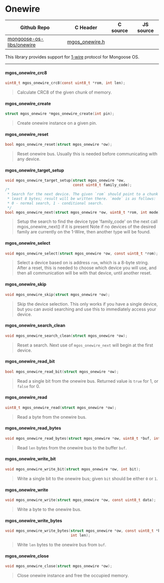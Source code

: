 # Onewire
| Github Repo | C Header | C source  | JS source |
| ----------- | -------- | --------  | ----------------- |
| [mongoose-os-libs/onewire](https://github.com/mongoose-os-libs/onewire) | [mgos_onewire.h](https://github.com/mongoose-os-libs/onewire/blob/master/include/mgos_onewire.h) | &nbsp;  | &nbsp;         |

This library provides support for
[1-wire](https://en.wikipedia.org/wiki/1-Wire) protocol for Mongoose OS.


 ----- 
#### mgos_onewire_crc8

```c
uint8_t mgos_onewire_crc8(const uint8_t *rom, int len);
```
> 
> Calculate CRC8 of the given chunk of memory.
>  
#### mgos_onewire_create

```c
struct mgos_onewire *mgos_onewire_create(int pin);
```
> 
> Create onewire instance on a given pin.
>  
#### mgos_onewire_reset

```c
bool mgos_onewire_reset(struct mgos_onewire *ow);
```
> 
> Reset onewire bus. Usually this is needed before communicating with any
> device.
>  
#### mgos_onewire_target_setup

```c
void mgos_onewire_target_setup(struct mgos_onewire *ow,
                               const uint8_t family_code);
/*
 * Search for the next device. The given `rom` should point to a chunk of at
 * least 8 bytes; result will be written there. `mode` is as follows:
 * 0 - normal search, 1 - conditional search.
 */
bool mgos_onewire_next(struct mgos_onewire *ow, uint8_t *rom, int mode);
```
> 
> Setup the search to find the device type 'family_code' on the next call
> mgos_onewire_next() if it is present Note if no devices of the desired
> family are currently on the 1-Wire, then another type will be found.
>  
#### mgos_onewire_select

```c
void mgos_onewire_select(struct mgos_onewire *ow, const uint8_t *rom);
```
> 
> Select a device based on is address `rom`, which is a 8-byte string. After
> a reset, this is needed to choose which device you will use, and then all
> communication will be with that device, until another reset.
>  
#### mgos_onewire_skip

```c
void mgos_onewire_skip(struct mgos_onewire *ow);
```
> 
> Skip the device selection. This only works if you have a single device, but
> you can avoid searching and use this to immediately access your device.
>  
#### mgos_onewire_search_clean

```c
void mgos_onewire_search_clean(struct mgos_onewire *ow);
```
> 
> Reset a search. Next use of `mgos_onewire_next` will begin at the first
> device.
>  
#### mgos_onewire_read_bit

```c
bool mgos_onewire_read_bit(struct mgos_onewire *ow);
```
> 
> Read a single bit from the onewire bus. Returned value is `true` for 1, or
> `false` for 0.
>  
#### mgos_onewire_read

```c
uint8_t mgos_onewire_read(struct mgos_onewire *ow);
```
> 
> Read a byte from the onewire bus.
>  
#### mgos_onewire_read_bytes

```c
void mgos_onewire_read_bytes(struct mgos_onewire *ow, uint8_t *buf, int len);
```
> 
> Read `len` bytes from the onewire bus to the buffer `buf`.
>  
#### mgos_onewire_write_bit

```c
void mgos_onewire_write_bit(struct mgos_onewire *ow, int bit);
```
> 
> Write a single bit to the onewire bus; given `bit` should be either `0` or
> `1`.
>  
#### mgos_onewire_write

```c
void mgos_onewire_write(struct mgos_onewire *ow, const uint8_t data);
```
> 
> Write a byte to the onewire bus.
>  
#### mgos_onewire_write_bytes

```c
void mgos_onewire_write_bytes(struct mgos_onewire *ow, const uint8_t *buf,
                              int len);
```
> 
> Write `len` bytes to the onewire bus from `buf`.
>  
#### mgos_onewire_close

```c
void mgos_onewire_close(struct mgos_onewire *ow);
```
> 
> Close onewire instance and free the occupied memory.
>  
